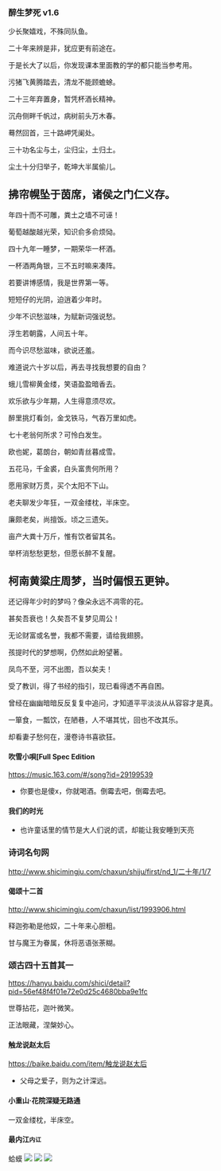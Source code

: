 ### 醉生梦死 v1.6
少长聚嬉戏，不殊同队鱼。

二十年来辨是非，犹应更有前途在。

于是长大了以后，你发现课本里面教的学的都只能当参考用。

污猪飞黄腾踏去，清龙不能顾蟾蜍。

二十三年弃置身，暂凭杯酒长精神。

沉舟侧畔千帆过，病树前头万木春。

蓦然回首，三十路岬凭阑处。

三十功名尘与土，尘归尘，土归土。

尘土十分归举子，乾坤大半属偷儿。

拂帘幌坠于茵席，诸侯之门仁义存。
---
年四十而不可雕，粪土之墙不可诬！

葡萄越酸越光荣，知识俞多俞烦恸。

四十九年一睡梦，一期荣华一杯酒。

一杯酒两角银，三不五时嘛来凑阵。

若要讲博感情，我是世界第一等。

短短仔的光阴，迫逍着少年时。

少年不识愁滋味，为赋新词强说愁。

浮生若朝露，人间五十年。

而今识尽愁滋味，欲说还羞。

难道说六十岁以后，再去寻找我想要的自由？

蛾儿雪柳黄金缕，笑语盈盈暗香去。

欢乐欲与少年期，人生得意须尽欢。

醉里挑灯看剑，金戈铁马，气吞万里如虎。

七十老翁何所求？可怜白发生。

欧也妮，葛朗台，朝如青丝暮成雪。

五花马，千金裘，白头富贵何所用？

愿用家财万贯，买个太阳不下山。

老夫聊发少年狂，一双金缕枕，半床空。

廉颇老矣，尚擅饭。顷之三遗矢。

亩产大粪十万斤，惟有饮者留其名。

举杯消愁愁更愁，但愿长醉不复醒。

柯南黄粱庄周梦，当时偏恨五更钟。
---
还记得年少时的梦吗？像朵永远不凋零的花。

甚矣吾衰也！久矣吾不复梦见周公！

无论财富或名誉，我都不需要，请给我翅膀。

孩提时代的梦想啊，仍然如此盼望著。

凤鸟不至，河不出图，吾以矣夫！

受了教训，得了书经的指引，现已看得透不再自困。

曾经在幽幽暗暗反反复复中追问，才知道平平淡淡从从容容才是真。

一箪食，一瓢饮，在陋巷，人不堪其忧，回也不改其乐。

却看妻子愁何在，漫卷诗书喜欲狂。

#### 吹雪小唄[Full Spec Edition
https://music.163.com/#/song?id=29199539
- 你要也是傻x，你就喝酒。倒霉去吧，倒霉去吧。
#### 我们的时光
- 也许童话里的情节是大人们说的谎，却能让我安睡到天亮

### 诗词名句网
http://www.shicimingju.com/chaxun/shiju/first/nd_1/二十年/1/7

#### 偈颂十二首
http://www.shicimingju.com/chaxun/list/1993906.html

释迦弥勒是他奴，二十年来心胆粗。

甘与魔王为眷属，休将恶语张荼糊。

### 颂古四十五首其一
https://hanyu.baidu.com/shici/detail?pid=56ef48f4f01e72e0d25c4680bba9e1fc

世尊拈花，迦叶微笑。

正法眼藏，涅槃妙心。

#### 触龙说赵太后
https://baike.baidu.com/item/触龙说赵太后
- 父母之爱子，则为之计深远。
#### 小重山·花院深疑无路通
一双金缕枕，半床空。
#### 最内江`内讧`
蛤蟆
![](https://pic.rmb.bdstatic.com/ef80f89567aae15b2a6d604ca84735002651.gif)
![](https://pics2.baidu.com/feed/77c6a7efce1b9d167f7b7223ad3b658a8d54641b.jpeg?token=0840a93b2a849daa25eb16a6684ed9eb)
![](https://inews.gtimg.com/newsapp_bt/0/6855682147/1000)
